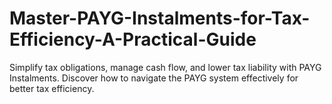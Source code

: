 # Master-PAYG-Instalments-for-Tax-Efficiency-A-Practical-Guide
Simplify tax obligations, manage cash flow, and lower tax liability with PAYG Instalments. Discover how to navigate the PAYG system effectively for better tax efficiency.
